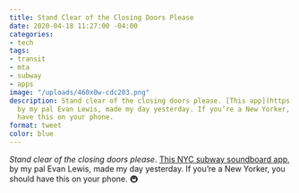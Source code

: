 ```yaml
---
title: Stand Clear of the Closing Doors Please
date: 2020-04-18 11:27:00 -04:00
categories:
- tech
tags:
- transit
- mta
- subway
- apps
image: "/uploads/460x0w-cdc203.png"
description: Stand clear of the closing doors please. [This app](https://apps.apple.com/us/app/nyc-subway-sounds/id1508073006),
  by my pal Evan Lewis, made my day yesterday. If you’re a New Yorker, you should
  have this on your phone.
format: tweet
color: blue
---
```


*Stand clear of the closing doors please*. [This NYC subway soundboard app](https://apps.apple.com/us/app/nyc-subway-sounds/id1508073006), by my pal Evan Lewis, made my day yesterday. If you’re a New Yorker, you should have this on your phone. 🚇